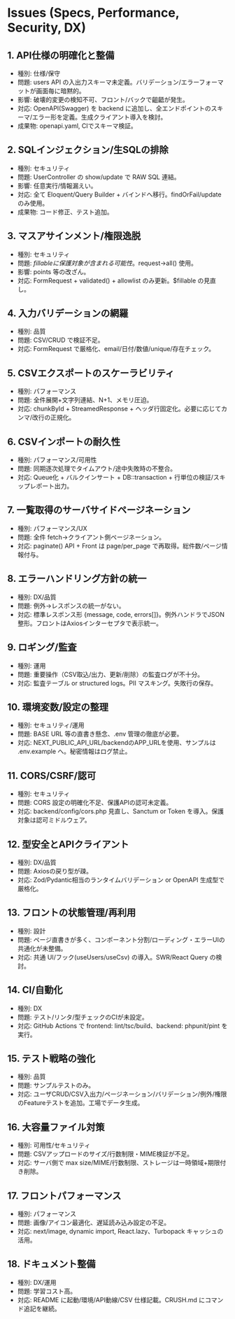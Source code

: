 # Issues (Specs, Performance, Security, DX)

## 1. API仕様の明確化と整備
- 種別: 仕様/保守
- 問題: users API の入出力スキーマ未定義。バリデーション/エラーフォーマットが画面毎に暗黙的。
- 影響: 破壊的変更の検知不可、フロント/バックで齟齬が発生。
- 対応: OpenAPI(Swagger) を backend に追加し、全エンドポイントのスキーマ/エラー形を定義。生成クライアント導入を検討。
- 成果物: openapi.yaml, CIでスキーマ検証。

## 2. SQLインジェクション/生SQLの排除
- 種別: セキュリティ
- 問題: UserController の show/update で RAW SQL 連結。
- 影響: 任意実行/情報漏えい。
- 対応: 全て Eloquent/Query Builder + バインドへ移行。findOrFail/update のみ使用。
- 成果物: コード修正、テスト追加。

## 3. マスアサインメント/権限逸脱
- 種別: セキュリティ
- 問題: $fillable に保護対象が含まれる可能性。$request->all() 使用。
- 影響: points 等の改ざん。
- 対応: FormRequest + validated() + allowlist のみ更新。$fillable の見直し。

## 4. 入力バリデーションの網羅
- 種別: 品質
- 問題: CSV/CRUD で検証不足。
- 対応: FormRequest で厳格化、email/日付/数値/unique/存在チェック。

## 5. CSVエクスポートのスケーラビリティ
- 種別: パフォーマンス
- 問題: 全件展開+文字列連結、N+1、メモリ圧迫。
- 対応: chunkById + StreamedResponse + ヘッダ行固定化。必要に応じてカンマ/改行の正規化。

## 6. CSVインポートの耐久性
- 種別: パフォーマンス/可用性
- 問題: 同期逐次処理でタイムアウト/途中失敗時の不整合。
- 対応: Queue化 + バルクインサート + DB::transaction + 行単位の検証/スキップレポート出力。

## 7. 一覧取得のサーバサイドページネーション
- 種別: パフォーマンス/UX
- 問題: 全件 fetch→クライアント側ページネーション。
- 対応: paginate() API + Front は page/per_page で再取得。総件数/ページ情報付与。

## 8. エラーハンドリング方針の統一
- 種別: DX/品質
- 問題: 例外→レスポンスの統一がない。
- 対応: 標準レスポンス形 {message, code, errors[]}。例外ハンドラでJSON整形。フロントはAxiosインターセプタで表示統一。

## 9. ロギング/監査
- 種別: 運用
- 問題: 重要操作（CSV取込/出力、更新/削除）の監査ログが不十分。
- 対応: 監査テーブル or structured logs。PII マスキング。失敗行の保存。

## 10. 環境変数/設定の整理
- 種別: セキュリティ/運用
- 問題: BASE URL 等の直書き懸念、.env 管理の徹底が必要。
- 対応: NEXT_PUBLIC_API_URL/backendのAPP_URLを使用、サンプルは .env.example へ。秘密情報はログ禁止。

## 11. CORS/CSRF/認可
- 種別: セキュリティ
- 問題: CORS 設定の明確化不足、保護APIの認可未定義。
- 対応: backend/config/cors.php 見直し、Sanctum or Token を導入。保護対象は認可ミドルウェア。

## 12. 型安全とAPIクライアント
- 種別: DX/品質
- 問題: Axiosの戻り型が疎。
- 対応: Zod/Pydantic相当のランタイムバリデーション or OpenAPI 生成型で厳格化。

## 13. フロントの状態管理/再利用
- 種別: 設計
- 問題: ページ直書きが多く、コンポーネント分割/ローディング・エラーUIの共通化が未整備。
- 対応: 共通 UI/フック(useUsers/useCsv) の導入。SWR/React Query の検討。

## 14. CI/自動化
- 種別: DX
- 問題: テスト/リンタ/型チェックのCIが未設定。
- 対応: GitHub Actions で frontend: lint/tsc/build、backend: phpunit/pint を実行。

## 15. テスト戦略の強化
- 種別: 品質
- 問題: サンプルテストのみ。
- 対応: ユーザCRUD/CSV入出力/ページネーション/バリデーション/例外/権限のFeatureテストを追加。工場でデータ生成。

## 16. 大容量ファイル対策
- 種別: 可用性/セキュリティ
- 問題: CSVアップロードのサイズ/行数制限・MIME検証が不足。
- 対応: サーバ側で max size/MIME/行数制限、ストレージは一時領域+期限付き削除。

## 17. フロントパフォーマンス
- 種別: パフォーマンス
- 問題: 画像/アイコン最適化、遅延読み込み設定の不足。
- 対応: next/image, dynamic import, React.lazy、Turbopack キャッシュの活用。

## 18. ドキュメント整備
- 種別: DX/運用
- 問題: 学習コスト高。
- 対応: README に起動/環境/API動線/CSV 仕様記載。CRUSH.md にコマンド追記を継続。
